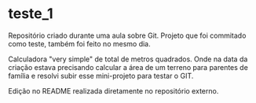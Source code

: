 # teste_1

Repositório criado durante uma aula sobre Git.
Projeto que foi commitado como teste, também foi feito no mesmo dia.

Calculadora "very simple" de total de metros quadrados. Onde na data da criação estava precisando calcular a área de um terreno para parentes de família e resolvi subir esse mini-projeto para testar o GIT.

 Edição no README realizada diretamente no repositório externo.
